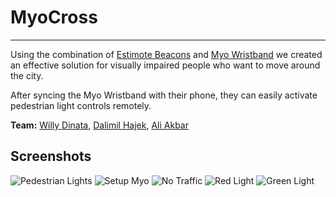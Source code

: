 # MyoCross
----------------
Using the combination of [Estimote Beacons](http://estimote.com/) and [Myo Wristband](https://www.myo.com/) we created an effective solution for visually impaired people who want to move around the city. 

After syncing the Myo Wristband with their phone, they can easily activate pedestrian light controls remotely.

**Team:** [Willy Dinata](https://github.com/whdinata), [Dalimil Hajek](https://github.com/dalimil), [Ali Akbar](https://github.com/aliakbars)

## Screenshots

![Pedestrian Lights](https://github.com/whdinata/MyoCross/blob/master/screenshots/pedestrian-lights.gif)
![Setup Myo](https://github.com/whdinata/MyoCross/blob/master/screenshots/myo.png)
![No Traffic](https://github.com/whdinata/MyoCross/blob/master/screenshots/no-traffic.png)
![Red Light](https://github.com/whdinata/MyoCross/blob/master/screenshots/red-light.png)
![Green Light](https://github.com/whdinata/MyoCross/blob/master/screenshots/green-light.png)